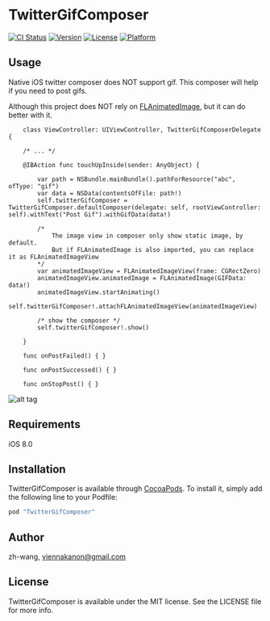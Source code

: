 # TwitterGifComposer

[![CI Status](http://img.shields.io/travis/zh-wang/TwitterGifComposer.svg?style=flat)](https://travis-ci.org/zh-wang/TwitterGifComposer)
[![Version](https://img.shields.io/cocoapods/v/TwitterGifComposer.svg?style=flat)](http://cocoapods.org/pods/TwitterGifComposer)
[![License](https://img.shields.io/cocoapods/l/TwitterGifComposer.svg?style=flat)](http://cocoapods.org/pods/TwitterGifComposer)
[![Platform](https://img.shields.io/cocoapods/p/TwitterGifComposer.svg?style=flat)](http://cocoapods.org/pods/TwitterGifComposer)

## Usage

Native iOS twitter composer does NOT support gif. This composer will help if you need to post gifs.

Although this project does NOT rely on [FLAnimatedImage](https://github.com/Flipboard/FLAnimatedImage), but it can do better with it.

        class ViewController: UIViewController, TwitterGifComposerDelegate {

        /* ... */

        @IBAction func touchUpInside(sender: AnyObject) {

            var path = NSBundle.mainBundle().pathForResource("abc", ofType: "gif")
            var data = NSData(contentsOfFile: path!)
            self.twitterGifComposer = TwitterGifComposer.defaultComposer(delegate: self, rootViewController: self).withText("Post Gif").withGifData(data!)

            /*
                The image view in composer only show static image, by default.
                But if FLAnimatedImage is also imported, you can replace it as FLAnimatedImageView
            */
            var animatedImageView = FLAnimatedImageView(frame: CGRectZero)
            animatedImageView.animatedImage = FLAnimatedImage(GIFData: data!)
            animatedImageView.startAnimating()
            self.twitterGifComposer!.attachFLAnimatedImageView(animatedImageView)

            /* show the composer */
            self.twitterGifComposer!.show()

        }

        func onPostFailed() { }

        func onPostSuccessed() { }

        func onStopPost() { }

![alt tag](http://i.imgur.com/S5Il9FE.png)

## Requirements

iOS 8.0

## Installation

TwitterGifComposer is available through [CocoaPods](http://cocoapods.org). To install
it, simply add the following line to your Podfile:

```ruby
pod "TwitterGifComposer"
```

## Author

zh-wang, viennakanon@gmail.com

## License

TwitterGifComposer is available under the MIT license. See the LICENSE file for more info.
